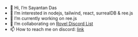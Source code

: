 - 👋 Hi, I’m Sayantan Das
- 👀 I’m interested in nodejs, tailwind, react, surrealDB & ree.js
- 🌱 I’m currently working on ree.js
- 💞️ I’m collaborating on [Rovel Discord List](https://dscrdly.com)
- 📫 How to reach me on discord: [link](https://discord.gg/E6PhZK4tU9)

<!---
renhiyama/renhiyama is a ✨ special ✨ repository because its `README.md` (this file) appears on your GitHub profile.
You can click the Preview link to take a look at your changes.
--->

